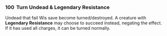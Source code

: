 ### 100 &nbsp;Turn Undead & Legendary Resistance

Undead that fail Wis save become turned/destroyed. A creature with **Legendary Resistance** may choose to succeed instead, negating the effect. If it has used all charges, it can be turned normally.
